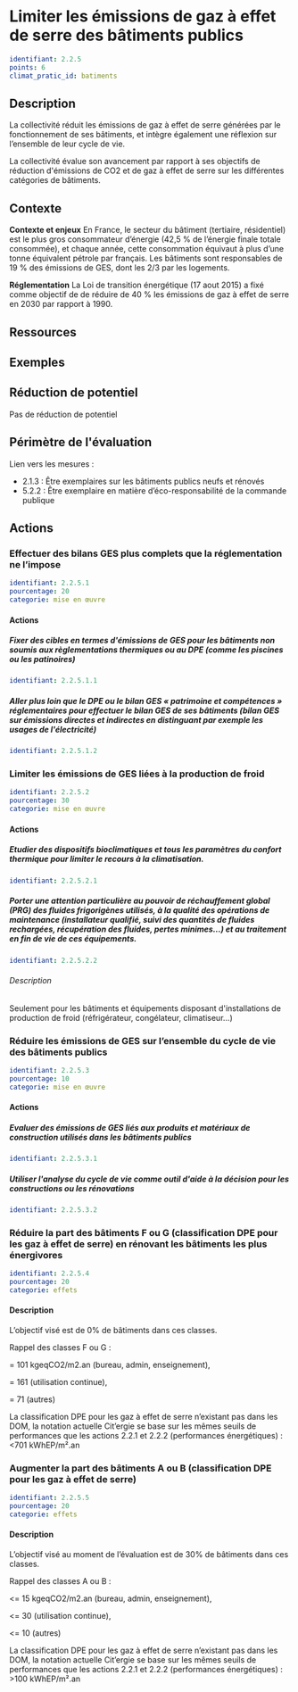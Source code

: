 # Limiter les émissions de gaz à effet de serre des bâtiments publics
```yaml
identifiant: 2.2.5
points: 6
climat_pratic_id: batiments
```
## Description
La collectivité réduit les émissions de gaz à effet de serre générées par le fonctionnement de ses bâtiments, et intègre également une réflexion sur l’ensemble de leur cycle de vie.

La collectivité évalue son avancement par rapport à ses objectifs de réduction d'émissions de CO2 et de gaz à effet de serre sur les différentes catégories de bâtiments.

## Contexte
**Contexte et enjeux**
En France, le secteur du bâtiment (tertiaire, résidentiel) est le plus gros consommateur d’énergie (42,5 % de l’énergie finale totale consommée), et chaque année, cette consommation équivaut à plus d’une tonne équivalent pétrole par français. Les bâtiments sont responsables de 19 % des émissions de GES, dont les 2/3 par les logements.

**Réglementation**
La Loi de transition énergétique (17 aout 2015) a fixé comme objectif de de réduire de 40 % les émissions de gaz à effet de serre en 2030 par rapport à 1990.

## Ressources

## Exemples

## Réduction de potentiel
Pas de réduction de potentiel

## Périmètre de l'évaluation
Lien vers les mesures :
- 2.1.3 : Être exemplaires sur les bâtiments publics neufs et rénovés
- 5.2.2 : Être exemplaire en matière d’éco-responsabilité de la commande publique

## Actions
### Effectuer des bilans GES plus complets que la réglementation ne l’impose
```yaml
identifiant: 2.2.5.1
pourcentage: 20
categorie: mise en œuvre
```
#### Actions

##### Fixer des cibles en termes d'émissions de GES pour les bâtiments non soumis aux règlementations thermiques ou au DPE (comme les piscines ou les patinoires) 
```yaml
identifiant: 2.2.5.1.1
```

##### Aller plus loin que le DPE ou le bilan GES « patrimoine et compétences » réglementaires pour effectuer le bilan GES de ses bâtiments (bilan GES sur émissions directes et indirectes en distinguant par exemple les usages de l'électricité)
```yaml
identifiant: 2.2.5.1.2
```


### Limiter les émissions de GES liées à la production de froid
```yaml
identifiant: 2.2.5.2
pourcentage: 30
categorie: mise en œuvre
```
#### Actions
##### Etudier des dispositifs bioclimatiques et tous les paramètres du confort thermique pour limiter le recours à la climatisation.
```yaml
identifiant: 2.2.5.2.1
```

##### Porter une attention particulière au pouvoir de réchauffement global (PRG) des fluides frigorigènes utilisés, à la qualité des opérations de maintenance (installateur qualifié, suivi des quantités de fluides rechargées, récupération des fluides, pertes minimes...) et au traitement en fin de vie de ces équipements.
```yaml
identifiant: 2.2.5.2.2
```
###### Description
Seulement pour les bâtiments et équipements disposant d'installations de production de froid (réfrigérateur, congélateur, climatiseur...)

### Réduire les émissions de GES sur l’ensemble du cycle de vie des bâtiments publics
```yaml
identifiant: 2.2.5.3
pourcentage: 10
categorie: mise en œuvre
```
#### Actions
##### Evaluer des émissions de GES liés aux produits et matériaux de construction utilisés dans les bâtiments publics
```yaml
identifiant: 2.2.5.3.1
```

##### Utiliser l'analyse du cycle de vie comme outil d'aide à la décision pour les constructions ou les rénovations
```yaml
identifiant: 2.2.5.3.2
```


### Réduire la part des bâtiments F ou G (classification DPE pour les gaz à effet de serre) en rénovant les bâtiments les plus énergivores
```yaml
identifiant: 2.2.5.4
pourcentage: 20
categorie: effets
```
#### Description
L’objectif visé est de 0% de bâtiments dans ces classes.

Rappel des classes F ou G :

= 101 kgeqCO2/m2.an (bureau, admin, enseignement),

= 161 (utilisation continue),

= 71 (autres)

La classification DPE pour les gaz à effet de serre n’existant pas dans les DOM, la notation actuelle Cit’ergie se base sur les mêmes seuils de performances que les actions 2.2.1 et 2.2.2 (performances énergétiques) : <701 kWhEP/m².an

### Augmenter la part des bâtiments A ou B (classification DPE pour les gaz à effet de serre)
```yaml
identifiant: 2.2.5.5
pourcentage: 20
categorie: effets
```
#### Description
L’objectif visé au moment de l’évaluation est de 30% de bâtiments dans ces classes.

Rappel des classes A ou B :

<= 15 kgeqCO2/m2.an (bureau, admin, enseignement),

<= 30 (utilisation continue),

<= 10 (autres)

La classification DPE pour les gaz à effet de serre n’existant pas dans les DOM, la notation actuelle Cit’ergie se base sur les mêmes seuils de performances que les actions 2.2.1 et 2.2.2 (performances énergétiques)  : >100 kWhEP/m².an
